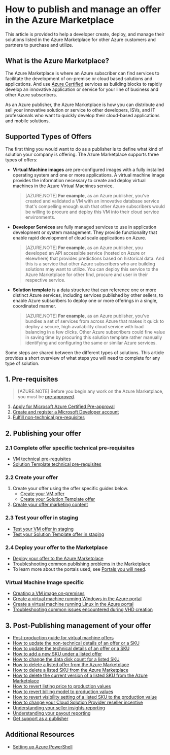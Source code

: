 <properties
   pageTitle="Overview of how to create and deploy an offer to the Marketplace | Microsoft Azure"
   description="Understand the steps required to become an approved Microsoft Developer and create and deploy a virtual machine image, template, data service, or developer service in the Azure Marketplace"
   services="marketplace-publishing"
   documentationCenter=""
   authors="HannibalSII"
   manager=""
   editor=""/>

<tags
   ms.service="marketplace"
   ms.devlang="na"
   ms.topic="article"
   ms.tgt_pltfrm="na"
   ms.workload="na"
   ms.date="09/30/2016"
   ms.author="hascipio" />

# How to publish and manage an offer in the Azure Marketplace
This article is provided to help a developer create,  deploy, and manage their solutions listed in the Azure Marketplace for other Azure customers and partners to purchase and utilize.

## What is the Azure Marketplace?
The Azure Marketplace is where an Azure subscriber can find services to facilitate the development of on-premise or cloud based solutions and applications. And use [Azure Certified](http://azure.com/certified) services as building blocks to rapidly develop an innovative application or service for your line of business and other Azure subscribers.

As an Azure publisher, the Azure Marketplace is how you can distribute and sell your innovative solution or service to other developers, ISVs, and IT professionals who want to quickly develop their cloud-based applications and mobile solutions.

## Supported Types of Offers
The first thing you would want to do as a publisher is to define what kind of solution your company is offering. The Azure Marketplace supports three types of offers:

- **Virtual Machine images** are pre-configured images with a fully installed operating system and one or more applications. A virtual machine image provides the information necessary to create and deploy virtual machines in the Azure Virtual Machines service.

    >[AZURE.NOTE] **For example,** as an Azure publisher, you've created and validated a VM with an innovative database service that's compelling enough such that other Azure subscribers would be willing to procure and deploy this VM into their cloud service environments.

- **Developer Services** are fully managed services to use in application development or system management. They provide functionality that enable rapid development of cloud scale applications on Azure.

    >[AZURE.NOTE] **For example,** as an Azure publisher, you developed an API accessible service (hosted on Azure or elsewhere) that provides predictions based on historical data. And this is a service that other Azure subscribers who are building solutions may want to utilize. You can deploy this service to the Azure Marketplace for other find, procure and user in their respective service.

- **Solution template** is a data structure that can reference one or more distinct Azure services, including services published by other sellers, to enable Azure subscribers to deploy one or more offerings in a single, coordinated manner.

    >[AZURE.NOTE] **For example,** as an Azure publisher, you've bundles a set of services from across Azure that makes it quick to deploy a secure, high availability cloud service with load balancing in a few clicks. Other Azure subscribers could fine value in saving time by procuring this solution template rather manually identifying and configuring the same or similar Azure services.

Some steps are shared between the different types of solutions. This article provides a short overview of what steps you will need to complete for any type of solution.

## 1. Pre-requisites

> [AZURE.NOTE] Before you begin any work on the Azure Marketplace, you must be [pre-approved](http://azure.com/certified).

1. [Apply for Microsoft Azure Certified Pre-approval](marketplace-publishing-azure-certification.md)
2. [Create and register a Microsoft Developer account](marketplace-publishing-accounts-creation-registration.md)
3. [Fulfill non-technical pre-requisites](marketplace-publishing-pre-requisites.md)

## 2. Publishing your offer
### 2.1 Complete offer specific technical pre-requisites
- [VM technical pre-requisites](marketplace-publishing-vm-image-creation-prerequisites.md)
- [Solution Template technical pre-requisites](marketplace-publishing-solution-template-creation-prerequisites.md)

### 2.2 Create your offer
1. Create your offer using the offer specific guides below.
    - [Create your VM offer](marketplace-publishing-vm-image-creation.md)
    - [Create your Solution Template offer](marketplace-publishing-solution-template-creation.md)
2. [Create your offer marketing content](marketplace-publishing-push-to-staging.md)

### 2.3 Test your offer in staging
- [Test your VM offer in staging](marketplace-publishing-vm-image-test-in-staging.md)
- [Test your Solution Template offer in staging](marketplace-publishing-solution-template-test-in-staging.md)

### 2.4 Deploy your offer to the Marketplace
- [Deploy your offer to the Azure Marketplace](marketplace-publishing-push-to-production.md)
- [Troubleshooting common publishing problems in the Marketplace](marketplace-publishing-support-common-issues.md)
- To learn more about the portals used, see [Portals you will need](marketplace-publishing-portals.md).

### Virtual Machine Image specific ###
- [Creating a VM image on-premises](marketplace-publishing-vm-image-creation-on-premise.md)
- [Create a virtual machine running Windows in the Azure portal](../virtual-machines/virtual-machines-windows-hero-tutorial.md)
- [Create a virtual machine running Linux in the Azure portal](../virtual-machines/virtual-machines-linux-quick-create-portal.md)
- [Troubleshooting common issues encountered during VHD creation](marketplace-publishing-vm-image-creation-troubleshooting.md)

## 3. Post-Publishing management of your offer
- [Post-production guide for virtual machine offers](marketplace-publishing-vm-image-post-publishing.md)
- [How to update the non-technical details of an offer or a SKU](marketplace-publishing-vm-image-post-publishing.md#2-how-to-update-the-non-technical-details-of-an-offer-or-a-sku)
- [How to update the technical details of an offer or a SKU](marketplace-publishing-vm-image-post-publishing.md#1-how-to-update-the-technical-details-of-a-sku)
- [How to add a new SKU under a listed offer](marketplace-publishing-vm-image-post-publishing.md#3-how-to-add-a-new-sku-under-a-listed-offer)
- [How to change the data disk count for a listed SKU](marketplace-publishing-vm-image-post-publishing.md#4-how-to-change-the-data-disk-count-for-a-listed-sku)
- [How to delete a listed offer from the Azure Marketplace](marketplace-publishing-vm-image-post-publishing.md#5-how-to-delete-a-listed-offer-from-the-azure-marketplace)
- [How to delete a listed SKU from the Azure Marketplace](marketplace-publishing-vm-image-post-publishing.md#6-how-to-delete-a-listed-sku-from-the-azure-marketplace)
- [How to delete the current version of a listed SKU from the Azure Marketplace](marketplace-publishing-vm-image-post-publishing.md#7-how-to-delete-the-current-version-of-a-listed-sku-from-the-azure-marketplace)
- [How to revert listing price to production values](marketplace-publishing-vm-image-post-publishing.md#8-how-to-revert-listing-price-to-production-values)
- [How to revert billing model to production values](marketplace-publishing-vm-image-post-publishing.md#9-how-to-revert-billing-model-to-production-values)
- [How to revert visibility setting of a listed SKU to the production value](marketplace-publishing-vm-image-post-publishing.md#10-how-to-revert-visibility-setting-of-a-listed-sku-to-the-production-value)
- [How to change your Cloud Solution Provider reseller incentive](marketplace-publishing-csp-incentive.md)
- [Understanding your seller insights reporting](marketplace-publishing-report-seller-insights.md)
- [Understanding your payout reporting](marketplace-publishing-report-payout.md)
- [Get support as a publisher](marketplace-publishing-get-publisher-support.md)

## Additional Resources
- [Setting up Azure PowerShell](marketplace-publishing-powershell-setup.md)
